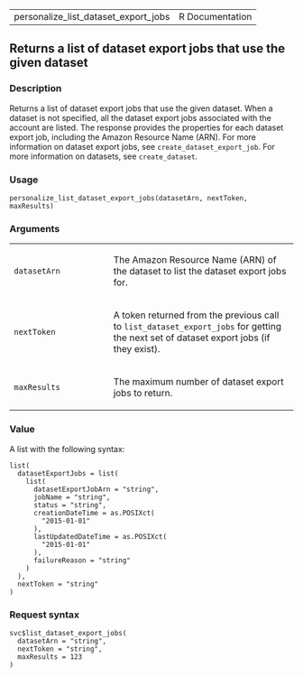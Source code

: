 <table style="width: 100%;">
<tbody>
<tr class="odd">
<td>personalize_list_dataset_export_jobs</td>
<td style="text-align: right;">R Documentation</td>
</tr>
</tbody>
</table>

## Returns a list of dataset export jobs that use the given dataset

### Description

Returns a list of dataset export jobs that use the given dataset. When a
dataset is not specified, all the dataset export jobs associated with
the account are listed. The response provides the properties for each
dataset export job, including the Amazon Resource Name (ARN). For more
information on dataset export jobs, see `create_dataset_export_job`. For
more information on datasets, see `create_dataset`.

### Usage

    personalize_list_dataset_export_jobs(datasetArn, nextToken, maxResults)

### Arguments

<table>
<colgroup>
<col style="width: 35%" />
<col style="width: 65%" />
</colgroup>
<tbody>
<tr class="odd">
<td><code
id="personalize_list_dataset_export_jobs_:_datasetArn">datasetArn</code></td>
<td><p>The Amazon Resource Name (ARN) of the dataset to list the dataset
export jobs for.</p></td>
</tr>
<tr class="even">
<td><code
id="personalize_list_dataset_export_jobs_:_nextToken">nextToken</code></td>
<td><p>A token returned from the previous call to
<code>list_dataset_export_jobs</code> for getting the next set of
dataset export jobs (if they exist).</p></td>
</tr>
<tr class="odd">
<td><code
id="personalize_list_dataset_export_jobs_:_maxResults">maxResults</code></td>
<td><p>The maximum number of dataset export jobs to return.</p></td>
</tr>
</tbody>
</table>

### Value

A list with the following syntax:

    list(
      datasetExportJobs = list(
        list(
          datasetExportJobArn = "string",
          jobName = "string",
          status = "string",
          creationDateTime = as.POSIXct(
            "2015-01-01"
          ),
          lastUpdatedDateTime = as.POSIXct(
            "2015-01-01"
          ),
          failureReason = "string"
        )
      ),
      nextToken = "string"
    )

### Request syntax

    svc$list_dataset_export_jobs(
      datasetArn = "string",
      nextToken = "string",
      maxResults = 123
    )
